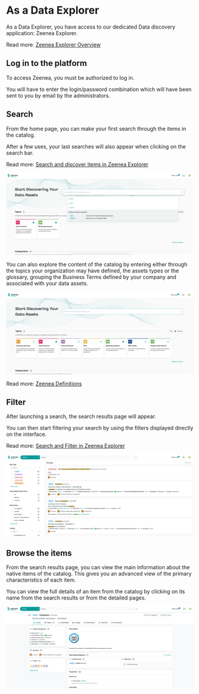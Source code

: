 # As a Data Explorer


As a Data Explorer, you have access to our dedicated Data discovery application: Zeenea Explorer.

Read more: [Zeenea Explorer Overview](../Zeenea_Explorer/zeenea-explorer-overview.md)

## Log in to the platform

To access Zeenea, you must be authorized to log in.

You will have to enter the login/password combination which will have been sent to you by email by the administrators.

## Search

From the home page, you can make your first search through the items in the catalog.

After a few uses, your last searches will also appear when clicking on the search bar.

Read more: [Search and discover items in Zeenea Explorer](../Zeenea_Explorer/zeenea-explorer-search.md)

  ![](./images/zeenea-discover.png)

You can also explore the content of the catalog by entering either through the topics your organization may have defined, the assets types or the glossary, grouping the Business Terms defined by your company and associated with your data assets.

  ![](./images/zeenea-discover2.png)

Read more: [Zeenea Definitions](../Getting_Started/zeenea-definitions.md)

## Filter

After launching a search, the search results page will appear.

You can then start filtering your search by using the filters displayed directly on the interface.

Read more: [Search and Filter in Zeenea Explorer](../Zeenea_Explorer/zeenea-explorer-search.md)

  ![](./images/zeenea-filter.png)

## Browse the items

From the search results page, you can view the main information about the native items of the catalog. This gives you an advanced view of the primary characteristics of each item. 

You can view the full details of an item from the catalog by clicking on its name from the search results or from the detailed pages. 

  ![](./images/zeenea-browse.png)

